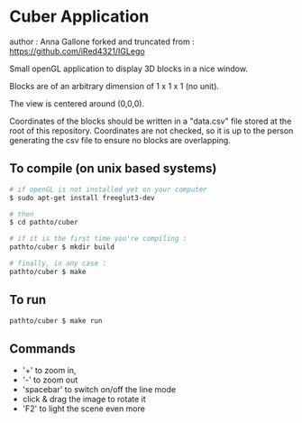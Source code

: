 # Cuber Application
author : Anna Gallone
forked and truncated from : https://github.com/iRed4321/IGLego

Small openGL application to display 3D blocks in a nice window.

Blocks are of an arbitrary dimension of 1 x 1 x 1 (no unit).

The view is centered around (0,0,0).

Coordinates of the blocks should be written in a "data.csv" file stored at the root of this repository.
Coordinates are not checked, so it is up to the person generating the csv file to ensure no blocks are overlapping.


## To compile (on unix based systems)
```bash
# if openGL is not installed yet on your computer
$ sudo apt-get install freeglut3-dev

# then
$ cd pathto/cuber

# if it is the first time you're compiling :
pathto/cuber $ mkdir build

# finally, in any case :
pathto/cuber $ make
```

## To run
```bash
pathto/cuber $ make run
```


## Commands

- '+' to zoom in,
- '-' to zoom out
- 'spacebar' to switch on/off the line mode
- click & drag the image to rotate it
- 'F2' to light the scene even more